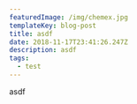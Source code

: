```yaml
---
featuredImage: /img/chemex.jpg
templateKey: blog-post
title: asdf
date: 2018-11-17T23:41:26.247Z
description: asdf
tags:
  - test
---
```

asdf
